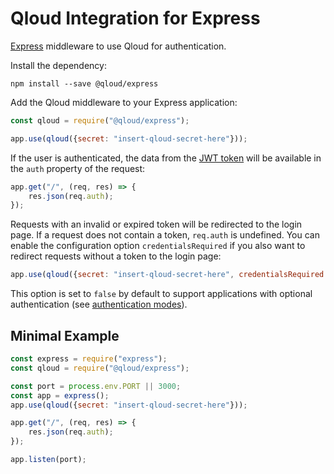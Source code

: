 # Qloud Integration for Express

[Express](https://expressjs.com/) middleware to use Qloud for authentication.

Install the dependency:

```shell
npm install --save @qloud/express
```

Add the Qloud middleware to your Express application:

```javascript
const qloud = require("@qloud/express");

app.use(qloud({secret: "insert-qloud-secret-here"}));
```

If the user is authenticated, the data from the [JWT token](https://docs.qloud.network/architecture/jwt) will be
available in the `auth` property of the request:

```javascript
app.get("/", (req, res) => {
    res.json(req.auth);
});
```

Requests with an invalid or expired token will be redirected to the login page. If a request does not contain a token,
`req.auth` is undefined. You can enable the configuration option `credentialsRequired` if you also want to redirect
requests without a token to the login page:

```javascript
app.use(qloud({secret: "insert-qloud-secret-here", credentialsRequired: true}));
```

This option is set to `false` by default to support applications with optional authentication (see
[authentication modes](https://docs.qloud.network/configuration/authentication-mode)).

## Minimal Example

```javascript
const express = require("express");
const qloud = require("@qloud/express");

const port = process.env.PORT || 3000;
const app = express();
app.use(qloud({secret: "insert-qloud-secret-here"}));

app.get("/", (req, res) => {
    res.json(req.auth);
});

app.listen(port);
```
